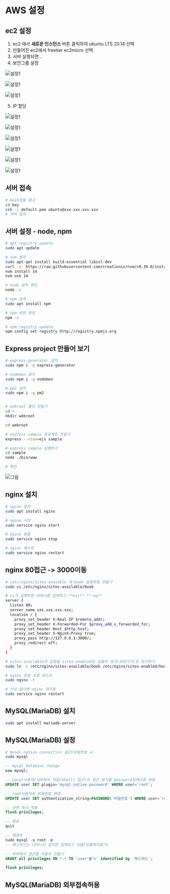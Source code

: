 # AWS 설정
## ec2 설정
1. ec2 에서 **새로운 인스턴스** 버튼 클릭하여 ubuntu LTS 20.14 선택
2. 만들어진 ec2에서 freetier ec2micro 선택
3. 서버 실행되면...
4. 보안그룹 설정

![설정1](./img/02.jpg)

![설정1](./img/03.jpg)

![설정1](./img/04.jpg)

5. IP 할당

![설정1](./img/05.jpg)

![설정1](./img/06.jpg)

![설정1](./img/07.jpg)

![설정1](./img/08.jpg)

![설정1](./img/09.jpg)

![설정1](./img/10.jpg)

## 서버 접속
```bash
# bash창을 열고
cd key
ssh -i default.pem ubuntu@xxx.xxx.xxx.xxx
# 서버 접속
```

## 서버 설정 - node, npm
```bash
# apt registry update
sudo apt update

# nvm 설치
sudo apt-get install build-essential libssl-dev
curl -o- https://raw.githubusercontent.com/creationix/nvm/v0.39.0/install.sh | bash
nvm install 14
nvm use 14

# node 설치 확인
node -v

# npm 설치
sudo apt install npm

# npm 버전 확인
npm -v

# npm registry update
npm config set registry http://registry.npmjs.org
```

## Express project 만들어 보기
```bash
# express-generator 설치
sudo npm i -g express-generator

# nodemon 설치
sudo npm i -g nodemon

# pm2 설치
sudo npm i -g pm2


# webroot 폴더 만들기
cd ~
mkdir webroot

cd webroot

# express sample 프로젝트 만들기
express --view=ejs sample

# express sample 실행하기
cd sample
node ./bin/www

# 확인
```
![그림](./img/11.jpg)

## nginx 설치
```bash
# nginx 설치
sudo apt install nginx

# nginx 시작
sudo service nginx start

# nginx 멈춤
sudo service nginx stop

# nginx 재시작
sudo service nginx restart
```

## nginx 80접근 -> 3000이동
```bash
# /etc/nginx/sites-avaiable 에 book 설정파일 만들기
sudo vi /etc/nginx/sites-available/book

# vi가 실행되면 아래사항 입력하고 **esc** **:wq**
server {
  listen 80;
  server_name xxx.xxx.xxx.xxx;
  location / {
    proxy_set_header X-Real-IP $remote_addr;
    proxy_set_header X-Forwarded-For $proxy_add_x_forwarded_for;
    proxy_set_header Host $http_host;
    proxy_set_header X-NginX-Proxy true;
    proxy_pass http://127.0.0.1:3000/;
    proxy_redirect off;
  }
}

# sites-available의 설정을 sites-enabled로 심볼릭 링크(바로가기)로 링크하기
sudo ln -s /etc/nginx/sites-available/book /etc/nginx/sites-enabled/book

# nginx 문법 오류 테스트
sudo nginx -t

# 이상 없다면 nginx 재구동
sudo service nginx restart
```


## MySQL(MariaDB) 설치
```bash
sudo apt install mariadb-server
```

## MySQL(MariaDB) 설정
```bash
# mysql native connection 접근(비밀번호 x)
sudo mysql
```
```sql
-- mysql database change
use mysql;

-- Local사용자(서버에서 직접(Shell) 접근)의 접근 방식을 password입력으로 바꿈
UPDATE user SET plugin='mysql_native_password' WHERE user='root';

-- root사용자의 비밀번호 변경
UPDATE user SET authentication_string=PASSWORD('비밀번호') WHERE user='root';

-- 권한 즉시 적용
flush privileges;

-- 종료
quit

-- 재접속
sudo mysql -u root -p
-- 패스워드는 나타나지 않지만 입력되고 있음(당황하지말기)

-- 외부에서 접근할 사용자 만들기
GRANT all privileges ON *.* TO 'user'@'%' identified by '패스워드';

flush privileges;
```


## MySQL(MariaDB) 외부접속허용